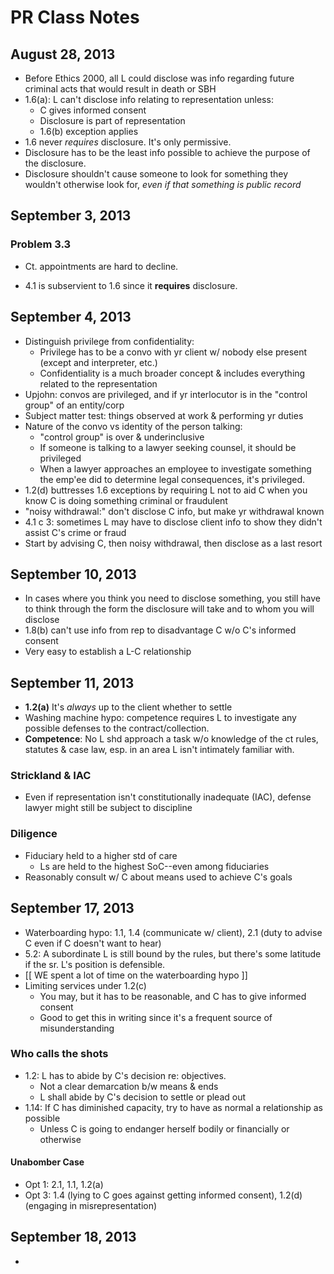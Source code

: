 # PR Class Notes
## August 28, 2013

* Before Ethics 2000, all L could disclose was info regarding future criminal acts that would result in death or SBH
* 1.6(a): L can't disclose info relating to representation unless:
	* C gives informed consent
	* Disclosure is part of representation
	* 1.6(b) exception applies
* 1.6 never *requires* disclosure. It's only permissive.
* Disclosure has to be the least info possible to achieve the purpose of the disclosure.
* Disclosure shouldn't cause someone to look for something they wouldn't otherwise look for, *even if that something is public record*

## September 3, 2013
### Problem 3.3
* Ct. appointments are hard to decline.

* 4.1 is subservient to 1.6 since it **requires** disclosure.

## September 4, 2013
* Distinguish privilege from confidentiality:
    * Privilege has to be a convo with yr client w/ nobody else present (except and interpreter, etc.)
    * Confidentiality is a much broader concept & includes everything related to the representation
* Upjohn: convos are privileged, and if yr interlocutor is in the "control group" of an entity/corp
* Subject matter test: things observed at work & performing yr duties
* Nature of the convo vs identity of the person talking:
    * "control group" is over & underinclusive
    * If someone is talking to a lawyer seeking counsel, it should be privileged
    * When a lawyer approaches an employee to investigate something the emp'ee did to determine legal consequences, it's privileged.
* 1.2(d) buttresses 1.6 exceptions by requiring L not to aid C when you know C is doing something criminal or fraudulent
* "noisy withdrawal:" don't disclose C info, but make yr withdrawal known
* 4.1 c 3: sometimes L may have to disclose client info to show they didn't assist C's crime or fraud
* Start by advising C, then noisy withdrawal, then disclose as a last resort

## September 10, 2013
* In cases where you think you need to disclose something, you still have to think through the form the disclosure will take and to whom you will disclose
* 1.8(b) can't use info from rep to disadvantage C w/o C's informed consent
* Very easy to establish a L-C relationship

## September 11, 2013
* **1.2(a)** It's *always* up to the client whether to settle
* Washing machine hypo: competence requires L to investigate any possible defenses to the contract/collection.
* **Competence**: No L shd approach a task w/o knowledge of the ct rules, statutes & case law, esp. in an area L isn't intimately familiar with.

### Strickland & IAC
* Even if representation isn't constitutionally inadequate (IAC), defense lawyer might still be subject to discipline

### Diligence
* Fiduciary held to a higher std of care
    * Ls are held to the highest SoC--even among fiduciaries
* Reasonably consult w/ C about means used to achieve C's goals

## September 17, 2013
* Waterboarding hypo: 1.1, 1.4 (communicate w/ client), 2.1 (duty to advise C even if C doesn't want to hear)
* 5.2: A subordinate L is still bound by the rules, but there's some latitude if the sr. L's position is defensible.
* [[ WE spent a lot of time on the waterboarding hypo ]]
* Limiting services under 1.2(c)
    * You may, but it has to be reasonable, and C has to give informed consent
    * Good to get this in writing since it's a frequent source of misunderstanding

### Who calls the shots
* 1.2: L has to abide by C's decision re: objectives.
    * Not a clear demarcation b/w means & ends
    * L shall abide by C's decision to settle or plead out
* 1.14: If C has diminished capacity, try to have as normal a relationship as possible
    * Unless C is going to endanger herself bodily or financially or otherwise

#### Unabomber Case
* Opt 1: 2.1, 1.1, 1.2(a)
* Opt 3: 1.4 (lying to C goes against getting informed consent), 1.2(d) (engaging in misrepresentation)

## September 18, 2013
*  